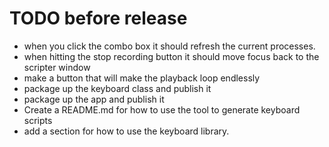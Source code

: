 ﻿# TODO before release

* when you click the combo box it should refresh the current processes.
* when hitting the stop recording button it should move focus back to the scripter window
* make a button that will make the playback loop endlessly
* package up the keyboard class and publish it
* package up the app and publish it
* Create a README.md for how to use the tool to generate keyboard scripts
* add a section for how to use the keyboard library.